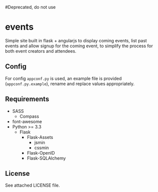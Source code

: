 #Deprecated, do not use

events
======

Simple site built in flask + angularjs to display coming events, list past events and allow signup for the coming event, to simplify the process for both event creators and attendees.

Config
---------------
For config `appconf.py` is used, an example file is provided (`appconf.py.example`), rename and replace values appropriately.

Requirements
---------------
* SASS
  * Compass
* font-awesome
* Python >= 3.3
  * Flask
	* Flask-Assets
      * jsmin
	  * cssmin
    * Flask-OpenID
    * Flask-SQLAlchemy

License
---------------
See attached LICENSE file.
